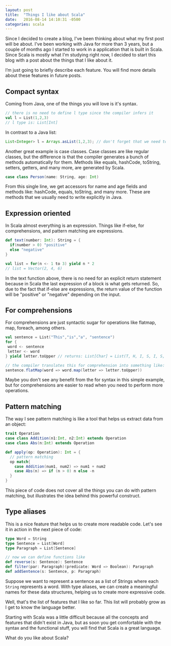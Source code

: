 ```yaml
---
layout: post
title:  "Things I like about Scala"
date:   2016-08-14 14:10:31 -0500
categories: scala
---
```

Since I decided to create a blog, I've been thinking about what my first post will be about. I've been working with Java for more than 3 years, but a couple of months ago I started to work in a application that is built in Scala. Since Scala is mostly what I'm studying right now, I decided to start this blog with a post about the things that I like about it.

<!--description-->

I’m just going to briefly describe each feature. You will find more details about these features in future posts.

## Compact syntax

Coming from Java, one of the things you will love is it's syntax.

```scala
// there is no need to define l type since the compiler infers it
val l = List(1,2,3)
// l type is: List[Int]
```
In contrast to a Java list:

```java
List<Integer> l = Arrays.asList(1,2,3); // don't forget that we need to import Arrays class
```
Another great example is case classes. Case classes are like regular classes, but the difference is that the compiler generates a bunch of methods automatically for them. Methods like equals, hashCode, toString, setters, getters, and many more, are generated by Scala.

```scala
case class Person(name: String, age: Int)
```

From this single line, we get accessors for name and age fields and methods like: hashCode, equals, toString, and many more. These are methods that we usually need to write explicitly in Java.

## Expression oriented

In Scala almost everything is an expression. Things like if-else, for comprehensions, and pattern matching are expressions.

```scala
def text(number: Int): String = {
  if(number > 0) "positive"
  else "negative"
}

val list = for(n <- 1 to 3) yield n * 2
// list = Vector(2, 4, 6)
```

In the text function above, there is no need for an explicit return statement because in Scala the last expression of a block is what gets returned. So, due to the fact that if-else are expressions, the return value of the function will be "positive" or "negative" depending on the input.

## For comprehensions

For comprehensions are just syntactic sugar for operations like flatmap, map, foreach, among others.

```scala
val sentence = List("This","is","a", "sentence")
for {
 word <- sentence
 letter <- word
} yield letter.toUpper // returns: List[Char] = List(T, H, I, S, I, S, A, S, E, N, T, E, N, C, E)

// the compiler translates this for comprehension into something like:
sentence.flatMap(word => word.map(letter => letter.toUpper))
```

Maybe you don't see any benefit from the for syntax in this simple example, but for comprehensions are easier to read when you need to perform more operations.

## Pattern matching

The way I see pattern matching is like a tool that helps us extract data from an object:

```scala
trait Operation
case class Addition(n1:Int, n2:Int) extends Operation
case class Abs(n:Int) extends Operation

def apply(op: Operation): Int = {
  // pattern matching
  op match{
    case Addition(num1, num2) => num1 + num2
    case Abs(n) => if (n > 0) n else -n
  }
}
```

This piece of code does not cover all the things you can do with pattern matching, but illustrates the idea behind this powerful construct.

## Type aliases

This is a nice feature that helps us to create more readable code. Let's see it in action in the next piece of code:

```scala
type Word = String
type Sentence = List[Word]
type Paragraph = List[Sentence]

// now we can define functions like
def reverse(s: Sentence): Sentence
def filter(par: Paragraph)(predicate: Word => Boolean): Paragraph
def addSentence(s: Sentence, p: Paragraph)
```
Suppose we want to represent a sentence as a list of Strings where each `String` represents a word. With type aliases, we can create a meaningful names for these data structures, helping us to create more expressive code.

Well, that's the list of features that I like so far. This list will probably grow as I get to know the language better.

Starting with Scala was a little difficult because all the concepts and features that didn't exist in Java, but as soon you get comfortable with the syntax and the functional stuff, you will find that Scala is a great language.

What do you like about Scala?

